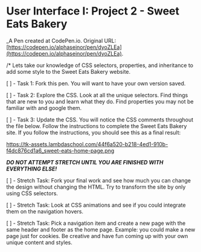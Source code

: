 # User Interface I:  Project 2 - Sweet Eats Bakery
 _A Pen created at CodePen.io. Original URL: [https://codepen.io/alphaseinor/pen/dyoZLEa](https://codepen.io/alphaseinor/pen/dyoZLEa).

 /* Lets take our knowledge of CSS selectors, properties, and inheritance to add some style to the Sweet Eats Bakery website.  

[ ] - Task 1: Fork this pen.  You will want to have your own version saved.

[ ] - Task 2: Explore the CSS.  Look at all the unique selectors.  Find things that are new to you and learn what they do.  Find properties you may not be familiar with and google them.

[ ] - Task 3: Update the CSS.  You will notice the CSS comments throughout the file below.  Follow the instructions to complete the Sweet Eats Bakery site.  If you follow the instructions, you should see this as a final result:

https://tk-assets.lambdaschool.com/44f6a520-b218-4ed1-910b-f4dc876cd1a6_sweet-eats-home-page.png

***DO NOT ATTEMPT STRETCH UNTIL YOU ARE FINISHED WITH EVERYTHING ELSE!***

[ ] - Stretch Task: Fork your final work and see how much you can change the design without changing the HTML.  Try to transform the site by only using CSS selectors.

[ ] - Stretch Task: Look at CSS animations and see if you could integrate them on the navigation hovers.

[ ] - Stretch Task: Pick a navigation item and create a new page with the same header and footer as the home page.  Example: you could make a new page just for cookies.  Be creative and have fun coming up with your own unique content and styles. 